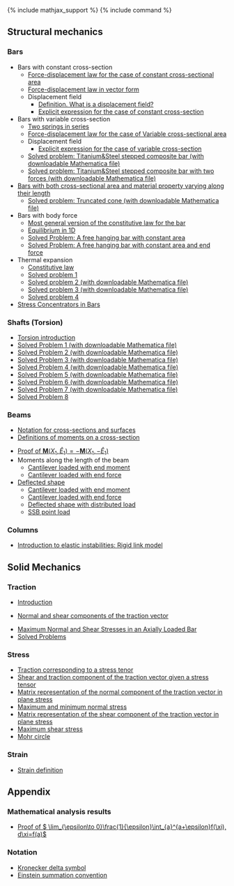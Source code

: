 {% include mathjax_support %}
{% include command %}


## Structural mechanics

### Bars 

*  Bars with constant cross-section
    * [Force-displacement law for the case of constant cross-sectional area](Bars/Bars.md)
    * [Force-displacement law in vector form](./Bars/VectorFormHookesLaw.md)
    * Displacement field
        - [Definition. What is a displacement field?](Bars/Bars2.md)
        - [Explicit expression for the case of constant cross-section](Bars/Bars3.md)
* Bars with variable cross-section 
    * [Two springs in series](./Bars/SpringsInSeries.md)
    *   [Force-displacement law for the case of Variable cross-sectional area](Bars/Bars4.md)
    * Displacement field
        -  [Explicit expression for the case of variable cross-section](Bars/Bars5_2.md)
    -  [Solved problem: Titanium&Steel stepped composite bar (with downloadable Mathematica file)](./Bars/SegmentedComposite.md)
    -  [Solved problem: Titanium&Steel stepped composite bar with two forces (with downloadable Mathematica file)](./Bars/SegmentedComposite2.md) 
* [Bars with both cross-sectional area and material property varying along their length](Bars/Bars6.md)
    -   [Solved problem: Truncated cone (with downloadable Mathematica file)](./Bars/TruncatedCone.md) 
* Bars with body force
  -  [Most general version of the constitutive law for the bar](Bars/BodyForce1.md)
  -   [Equilibrium in 1D](Bars/BodyForce2.md)
    -  [Solved Problem: A free hanging bar with constant area](Bars/HangingBar1.md)
    -  [Solved Problem: A free hanging bar with constant area and end force](Bars/HangingBar3.md) <!--:#778899-->
    <!-- - :construction::construction: [_Solved Problem: A free hanging bar with variable area_](Bars/HangingBar2.md)      -->
* Thermal expansion
    *  [Constitutive law](./Bars/ThermalExpansion1.md)
    *  [Solved problem 1](./Bars/ThermalStressesSP1.md)
    *   [Solved problem 2 (with downloadable Mathematica file)](./Bars/ThermalStressesSP2.md)
    *   [Solved problem 3 (with downloadable Mathematica file)](./Bars/ThermalStressesSP3.md)
    *  [Solved problem 4](./Bars/ThermalStressesSP4.md)
*  [Stress Concentrators in Bars](Bars7.md)

### Shafts (Torsion)

 *  [Torsion introduction](./Torsion/Torsion1.md)
 * [Solved Problem 1 (with downloadable Mathematica file)](./Torsion/SP1.md)
 * [Solved Problem 2 (with downloadable Mathematica file)](./Torsion/SP2.md)
 * [Solved Problem 3 (with downloadable Mathematica file)](./Torsion/SP3.md)
 * [Solved Problem 4 (with downloadable Mathematica file)](./Torsion/SP4.md)
 * [Solved Problem 5 (with downloadable Mathematica file)](./Torsion/SP5.md)
 * [Solved Problem 6 (with downloadable Mathematica file)](./Torsion/SP6.md)
 * [Solved Problem 7 (with downloadable Mathematica file)](./Torsion/SP7.md)
 * [Solved Problem 8](./Torsion/SP8.md)


    

### Beams 
* [Notation for cross-sections and surfaces](Beams/CrossSectiosnSurfacesDef.md)
* [Definitions of moments on a cross-section](Beams/MomentsOnCrosssection.md)
<!-- *  :construction: :construction: [Equality of two cross-sectional moments if the beam region between those cross-sections is free of any applied/external moments and forces](Beams/ConstancyOfMoments.md)    -->
*  [Proof of $\boldsymbol{M}(X_1,\hat{E}_1)=-\boldsymbol{M}(X_1,-\hat{E}_1)$](Beams/MomentsThirdLaw.md)
* Moments along the length of the beam
    * [Cantilever loaded with end moment](Beams/EndMomentMoment.md)
    * [Cantilever loaded with end force](Beams/EndForceCantilever.md)     
* [Deflected shape](Beams/Beams1.md)
    *  [Cantilever loaded with end moment](Beams/EndMomentShape.md) 
    * [Cantilever loaded with end force](Beams/EndForceShape.md) 
    * [Deflected shape with distributed load](Beams/SSBUniformDistribution.md)
    * [SSB point load](Beams/SSBPointLoad.md)


### Columns 

* [Introduction to elastic instabilities: Rigid link model ](./Buckling/Buckling1.md)

<!-- * [Column buckling: pin-pin joints](./Buckling/Buckling2.md)
* [Column buckling: anchored-pin joints](./Buckling/Buckling2.md) -->

## Solid Mechanics

### Traction

* [Introduction](Traction/Introduction.md)
<!-- * [Matrix representation of Traction vectors](Traction/TractionsInBars.md) -->
* [Normal and shear components of the traction vector](Traction/NormalShearComponents.md)
<!-- * [Shear tractions](Traction/ShearTraction1.md) -->
* [Maximum Normal and Shear Stresses in an Axially Loaded Bar](Traction/Max.md)
* [Solved Problems](Traction/SPTraction.md)

### Stress

*  [Traction corresponding to a stress tenor](Stress/Traction.md)
* [Shear and traction component of the traction vector given a stress tensor](Stress/Stress2.md)
* [Matrix representation of the normal component of the traction vector in plane stress](Stress/Stress3.md) 
* [Maximum and minimum normal stress](Stress/Stress4.md)
* [Matrix representation of the shear component of the traction vector in plane stress](Stress/Stress5.md) 
* [Maximum shear stress](Stress/Stress6.md)
* [Mohr circle](Stress/Stress7.md)


### Strain

* [Strain definition](Strain/Strain1.md)




## Appendix

### Mathematical analysis results

*  [Proof of  $ \lim_{\epsilon\to 0}\frac{1}{\epsilon}\int_{a}^{a+\epsilon}f(\xi)\, d\xi=f(a)$](Bars/Leibnitz.md)

### Notation
    
* [Kronecker delta symbol](https://appliedmechanicslab.github.io/appliedmechanicslab/course_notes/ENGN1370/KroneckerDeltaSymbol.html)
* [Einstein summation convention](https://appliedmechanicslab.github.io/appliedmechanicslab/course_notes/ENGN1370/ESC.html)


<!-- <span style="color:#5faeb6; font-style:italic">Solved problem 1</span> -->